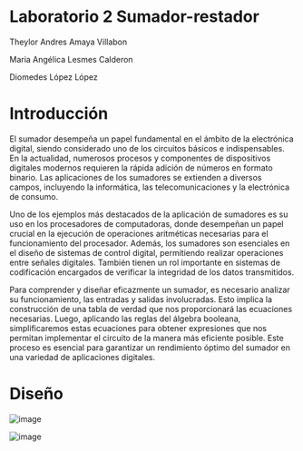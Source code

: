 # Laboratorio 2 Sumador-restador

 Theylor Andres Amaya Villabon
 
 Maria Angélica Lesmes Calderon
 
 Diomedes López López
 
# Introducción
El sumador desempeña un papel fundamental en el ámbito de la electrónica digital, siendo considerado uno de los circuitos básicos e indispensables. En la actualidad, numerosos procesos y componentes de dispositivos digitales modernos requieren la rápida adición de números en formato binario. Las aplicaciones de los sumadores se extienden a diversos campos, incluyendo la informática, las telecomunicaciones y la electrónica de consumo.

Uno de los ejemplos más destacados de la aplicación de sumadores es su uso en los procesadores de computadoras, donde desempeñan un papel crucial en la ejecución de operaciones aritméticas necesarias para el funcionamiento del procesador. Además, los sumadores son esenciales en el diseño de sistemas de control digital, permitiendo realizar operaciones entre señales digitales. También tienen un rol importante en sistemas de codificación encargados de verificar la integridad de los datos transmitidos.

Para comprender y diseñar eficazmente un sumador, es necesario analizar su funcionamiento, las entradas y salidas involucradas. Esto implica la construcción de una tabla de verdad que nos proporcionará las ecuaciones necesarias. Luego, aplicando las reglas del álgebra booleana, simplificaremos estas ecuaciones para obtener expresiones que nos permitan implementar el circuito de la manera más eficiente posible. Este proceso es esencial para garantizar un rendimiento óptimo del sumador en una variedad de aplicaciones digitales.

# Diseño

![image](https://github.com/Theyloramaya/sumador-restador/assets/144027596/574a517e-098a-4963-b4cd-d02d769f3edd)

![image](https://github.com/Theyloramaya/sumador-restador/assets/144027596/06a8f061-8df8-45b3-b7a4-bd6ad7728abd)

